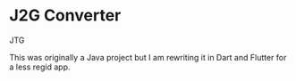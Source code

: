 # J2G Converter 

JTG

This was originally a Java project but I am rewriting it in Dart and Flutter for a less regid app. 
